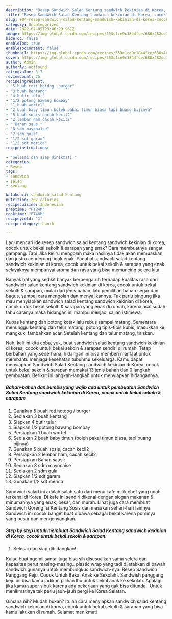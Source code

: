 ```yaml
---
description: "Resep Sandwich Salad Kentang sandwich kekinian di Korea, cocok untuk bekal sekolh &amp;amp; sarapan yang Lezat Sekali"
title: "Resep Sandwich Salad Kentang sandwich kekinian di Korea, cocok untuk bekal sekolh &amp;amp; sarapan yang Lezat Sekali"
slug: 904-resep-sandwich-salad-kentang-sandwich-kekinian-di-korea-cocok-untuk-bekal-sekolh-and-amp-sarapan-yang-lezat-sekali
category: Uncategorized
date: 2022-07-05T23:46:29.961Z
image: https://img-global.cpcdn.com/recipes/553c1ce9c1844fce/680x482cq70/sandwich-salad-kentang-sandwich-kekinian-di-korea-cocok-untuk-bekal-sekolh-sarapan-foto-resep-utama.jpg
hideToc: false
enableToc: true
enableTocContent: false
thumbnail: https://img-global.cpcdn.com/recipes/553c1ce9c1844fce/680x482cq70/sandwich-salad-kentang-sandwich-kekinian-di-korea-cocok-untuk-bekal-sekolh-sarapan-foto-resep-utama.jpg
cover: https://img-global.cpcdn.com/recipes/553c1ce9c1844fce/680x482cq70/sandwich-salad-kentang-sandwich-kekinian-di-korea-cocok-untuk-bekal-sekolh-sarapan-foto-resep-utama.jpg
author: Admin
authorAv: notfound
ratingvalue: 3.7
reviewcount: 25
recipeingredient:
- "5 buah roti hotdog  burger"
- "3 buah kentang"
- "4 butir telur"
- "1/2 potong bawang bombay"
- "1 buah wortel"
- "2 buah baby timun boleh pakai timun biasa tapi buang bijinya"
- "5 buah sosis cacah kecil2"
- "2 lembar ham cacah kecil2"
- " Bahan saus "
- "8 sdm mayonaise"
- "2 sdm gula"
- "1/2 sdt garam"
- "1/2 sdt merica"
recipeinstructions:

- "Selesai dan siap dinikmati!"
categories:
- Resep
tags:
- sandwich
- salad
- kentang

katakunci: sandwich salad kentang 
nutrition: 202 calories
recipecuisine: Indonesian
preptime: "PT24M"
cooktime: "PT48M"
recipeyield: "1"
recipecategory: Lunch

---
```



Lagi mencari ide resep sandwich salad kentang sandwich kekinian di korea, cocok untuk bekal sekolh &amp; sarapan yang enak? Cara membuatnya sangat gampang. Tapi Jika keliru mengolah maka hasilnya tidak akan memuaskan dan justru cenderung tidak enak. Padahal sandwich salad kentang sandwich kekinian di korea, cocok untuk bekal sekolh &amp; sarapan yang enak selayaknya mempunyai aroma dan rasa yang bisa memancing selera kita.


Banyak hal yang sedikit banyak berpengaruh terhadap kualitas rasa dari sandwich salad kentang sandwich kekinian di korea, cocok untuk bekal sekolh &amp; sarapan, mulai dari jenis bahan, lalu pemilihan bahan segar dan bagus, sampai cara mengolah dan menyajikannya. Tak perlu bingung jika mau menyiapkan sandwich salad kentang sandwich kekinian di korea, cocok untuk bekal sekolh &amp; sarapan yang enak di rumah, karena asal sudah tahu caranya maka hidangan ini mampu menjadi sajian istimewa.

Kupas kentang dan potong kotak lalu rebus sampai matang. Sementara menunggu kentang dan telur matang, potong tipis-tipis kubis, masukkan ke mangkuk, tambahkan acar. Setelah kentang dan telur matang, tiriskan.


Nah, kali ini kita coba, yuk, buat sandwich salad kentang sandwich kekinian di korea, cocok untuk bekal sekolh &amp; sarapan sendiri di rumah. Tetap berbahan yang sederhana, hidangan ini bisa memberi manfaat untuk membantu menjaga kesehatan tubuhmu sekeluarga. Kamu dapat menyiapkan Sandwich Salad Kentang sandwich kekinian di Korea, cocok untuk bekal sekolh &amp; sarapan memakai 13 jenis bahan dan 0 langkah pembuatan. Berikut ini langkah-langkah untuk menyiapkan hidangannya.

<!--inarticleads1-->

##### Bahan-bahan dan bumbu yang wajib ada untuk pembuatan Sandwich Salad Kentang sandwich kekinian di Korea, cocok untuk bekal sekolh &amp; sarapan:

1. Gunakan 5 buah roti hotdog / burger
1. Sediakan 3 buah kentang
1. Siapkan 4 butir telur
1. Siapkan 1/2 potong bawang bombay
1. Persiapkan 1 buah wortel
1. Sediakan 2 buah baby timun (boleh pakai timun biasa, tapi buang bijinya)
1. Gunakan 5 buah sosis, cacah kecil2
1. Persiapkan 2 lembar ham, cacah kecil2
1. Persiapkan  Bahan saus :
1. Sediakan 8 sdm mayonaise
1. Sediakan 2 sdm gula
1. Siapkan 1/2 sdt garam
1. Gunakan 1/2 sdt merica


Sandwich salad ini adalah salah satu dari menu kafe milik chef yang udah terkenal di Korea. Di kafe ini sendiri dikenal dengan slogan makanan &amp; minumannya yang enak, besar, dan murah. Lihat juga cara membuat Sandwich Goreng Isi Kentang Sosis dan masakan sehari-hari lainnya. Sandwich ini cocok banget buat dibawa sebagai bekal karena porsinya yang besar dan mengenyangkan. 

<!--inarticleads2-->

##### Step by step untuk membuat Sandwich Salad Kentang sandwich kekinian di Korea, cocok untuk bekal sekolh &amp; sarapan:


1. Selesai dan siap dihidangkan!

Kalau buat ngemil santai juga bisa sih disesuaikan sama selera dan kapasitas perut masing-masing.. plastic wrap yang tadi diletakkan di bawah sandwich gunanya untuk membungkus sandwich-nya. Resep Sandwich Panggang Keju, Cocok Untuk Bekal Anak ke Sekolah!. Sandwish panggang keju ini bisa kamu jadikan pilihan lho untuk bekal anak ke sekolah. Apalagi jika kamu super sibuk karena ada pekerjaan yang gak bisa ditunda.. Untuk menikmatinya tak perlu jauh-jauh pergi ke Korea Selatan. 

Gimana nih? Mudah bukan? Itulah cara menyiapkan sandwich salad kentang sandwich kekinian di korea, cocok untuk bekal sekolh &amp; sarapan yang bisa kamu lakukan di rumah. Selamat menikmati
